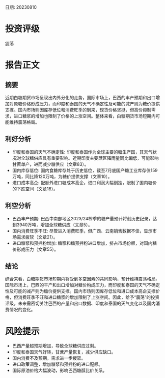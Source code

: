 
日期: 20230810

# 投资评级

震荡

# 报告正文

## 摘要

近期白糖期货市场呈现出内外分化的走势，国际市场上，巴西的丰产预期和出口增加对原糖价格形成压力，而印度和泰国的天气不确定性及可能的减产则为糖价提供支撑。国内市场则因库存低位和消费旺季的到来，现货价格坚挺，但高价抑制需求，进口糖浆的增加也限制了价格的上涨空间。整体来看，白糖期货市场短期内可能维持震荡格局。

## 利好分析

* 印度和泰国的天气不确定性: 印度和泰国作为全球主要的糖生产国，其天气状况对全球糖供应具有重要影响。近期印度主要蔗区降雨量同比偏低，可能影响甘蔗单产，进而减少糖供应（文章83）。
* 国内库存低位: 国内食糖库存处于历史低位，截至7月底国产糖工业库存仅159万吨，同比降120万吨，为糖价提供支撑（文章10）。
* 进口成本高企: 配额外进口糖成本高企，进口利润大幅倒挂，限制了国内糖价的下跌空间（文章18）。

## 利空分析

* 巴西丰产预期: 巴西中南部地区2023/24榨季的糖产量预计将创历史纪录，达到3940万吨，增加全球糖供应（文章5）。
* 国内消费旺季不旺: 尽管进入消费旺季，但广西、云南销售数据不佳，显示市场需求疲软（文章21）。
* 进口糖浆和预拌粉增加: 糖浆和糖预拌粉进口增加，挤占市场份额，对国内糖价形成压力（文章55）。

## 结论

综合来看，白糖期货市场短期内将受到多空因素的共同影响，预计维持震荡格局。国际市场上，巴西的丰产和出口增加对糖价构成压力，而印度和泰国的天气不确定性及可能的减产则为糖价提供支撑。国内市场则因库存低位和进口成本高企支撑价格，但消费旺季不旺和进口糖浆的增加限制了上涨空间。因此，给予“震荡”的投资评级。未来需密切关注巴西的产量和出口数据、印度和泰国的天气变化以及国内消费情况的变化。

# 风险提示

* 巴西产量超预期增加，导致全球糖供应过剩。
* 印度和泰国天气好转，甘蔗产量恢复，减少供应缺口。
* 国内消费不及预期，需求进一步疲软。
* 进口政策调整，增加糖浆和预拌粉的进口配额。
* 国际原油价格大幅波动，影响巴西糖醇比价关系。
